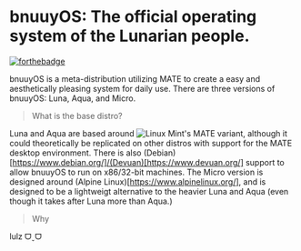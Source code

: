 # **bnuuyOS**: The official operating system of the Lunarian people.

[![forthebadge](https://forthebadge.com/images/badges/60-percent-of-the-time-works-every-time.svg)](https://forthebadge.com)

bnuuyOS is a meta-distribution utilizing MATE to create a easy and aesthetically pleasing system for daily use.
There are three versions of bnuuyOS: Luna, Aqua, and Micro.

> What is the base distro?

Luna and Aqua are based around ![Linux Mint's MATE variant](https://www.linuxmint.com), although it could theoretically be replicated on other distros with support for the MATE desktop environment. There is also (Debian)[https://www.debian.org/]/(Devuan)[https://www.devuan.org/] support to allow bnuuyOS to run on x86/32-bit machines.
The Micro version is designed around (Alpine Linux)[https://www.alpinelinux.org/], and is designed to be a lightweigt alternative to the heavier Luna and Aqua (even though it takes after Luna more than Aqua.)

> Why

lulz ᗜˬᗜ
